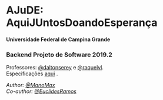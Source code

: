 # AJuDE: AquiJUntosDoandoEsperança
#### Universidade Federal de Campina Grande

### Backend Projeto de Software 2019.2
Professores: [@daltonserey](https://github.com/daltonserey) e [@raquelvl](https://github.com/raquelvl).
<br>Especificações [aqui](https://docs.google.com/document/d/1h5WhnOhvyRmIbj_obhWK5XmoJgK35lVWPM2UwwMOT_Y/preview#heading=h.hfzc6dzi4lux) .

<p><i>
  
Author: [@ManoMax](https://github.com/ManoMax)
<br>Co-author: [@EuclidesRamos](https://github.com/EuclidesRamos)

</i></p>
